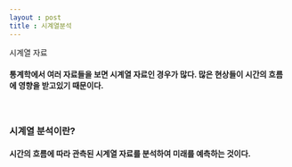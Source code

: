```yaml
---
layout : post
title : 시계열분석
---
```

시계열 자료
 <h4>통계학에서 여러 자료들을 보면 시계열 자료인 경우가 많다. 많은 현상들이 시간의 흐름에 영향을 받고있기 때문이다.</h4>
 <br>
 <h3>시계열 분석이란?</h3>
 <h4>시간의 흐름에 따라 관측된 시계열 자료를 분석하여 미래를 예측하는 것이다.</h4>
